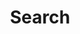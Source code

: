 ---
title: "Search" # in any language you want
layout: "search" # is necessary
# url: "/archive"
# description: "Description for Search"
summary: "search"
placeholder: "search for stuff"
---